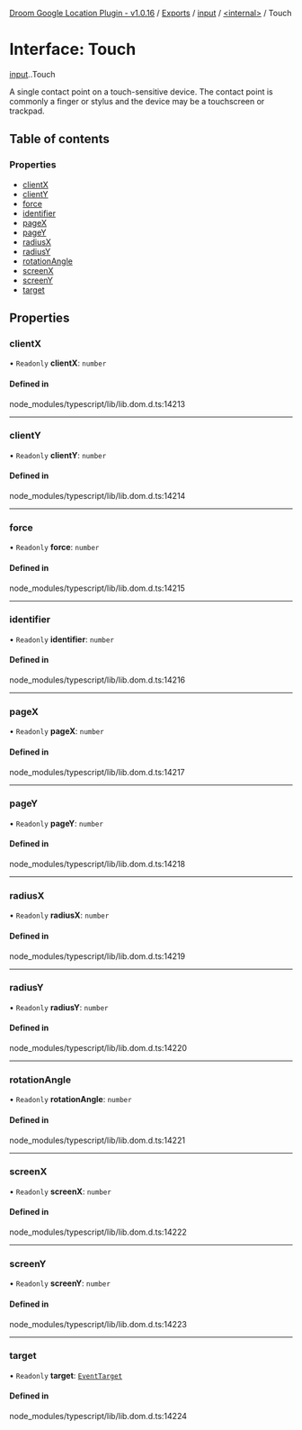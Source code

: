 [Droom Google Location Plugin - v1.0.16](../README.md) / [Exports](../modules.md) / [input](../modules/input.md) / [<internal\>](../modules/input._internal_.md) / Touch

# Interface: Touch

[input](../modules/input.md).[<internal>](../modules/input._internal_.md).Touch

A single contact point on a touch-sensitive device. The contact point is commonly a finger or stylus and the device may be a touchscreen or trackpad.

## Table of contents

### Properties

- [clientX](input._internal_.Touch.md#clientx)
- [clientY](input._internal_.Touch.md#clienty)
- [force](input._internal_.Touch.md#force)
- [identifier](input._internal_.Touch.md#identifier)
- [pageX](input._internal_.Touch.md#pagex)
- [pageY](input._internal_.Touch.md#pagey)
- [radiusX](input._internal_.Touch.md#radiusx)
- [radiusY](input._internal_.Touch.md#radiusy)
- [rotationAngle](input._internal_.Touch.md#rotationangle)
- [screenX](input._internal_.Touch.md#screenx)
- [screenY](input._internal_.Touch.md#screeny)
- [target](input._internal_.Touch.md#target)

## Properties

### clientX

• `Readonly` **clientX**: `number`

#### Defined in

node_modules/typescript/lib/lib.dom.d.ts:14213

___

### clientY

• `Readonly` **clientY**: `number`

#### Defined in

node_modules/typescript/lib/lib.dom.d.ts:14214

___

### force

• `Readonly` **force**: `number`

#### Defined in

node_modules/typescript/lib/lib.dom.d.ts:14215

___

### identifier

• `Readonly` **identifier**: `number`

#### Defined in

node_modules/typescript/lib/lib.dom.d.ts:14216

___

### pageX

• `Readonly` **pageX**: `number`

#### Defined in

node_modules/typescript/lib/lib.dom.d.ts:14217

___

### pageY

• `Readonly` **pageY**: `number`

#### Defined in

node_modules/typescript/lib/lib.dom.d.ts:14218

___

### radiusX

• `Readonly` **radiusX**: `number`

#### Defined in

node_modules/typescript/lib/lib.dom.d.ts:14219

___

### radiusY

• `Readonly` **radiusY**: `number`

#### Defined in

node_modules/typescript/lib/lib.dom.d.ts:14220

___

### rotationAngle

• `Readonly` **rotationAngle**: `number`

#### Defined in

node_modules/typescript/lib/lib.dom.d.ts:14221

___

### screenX

• `Readonly` **screenX**: `number`

#### Defined in

node_modules/typescript/lib/lib.dom.d.ts:14222

___

### screenY

• `Readonly` **screenY**: `number`

#### Defined in

node_modules/typescript/lib/lib.dom.d.ts:14223

___

### target

• `Readonly` **target**: [`EventTarget`](../modules/input._internal_.md#eventtarget)

#### Defined in

node_modules/typescript/lib/lib.dom.d.ts:14224

